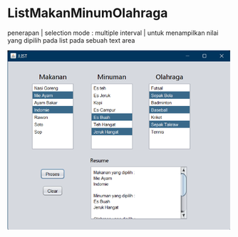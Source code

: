 # ListMakanMinumOlahraga
penerapan | selection mode : multiple interval | untuk menampilkan nilai yang dipilih pada list pada sebuah text area 


<img src="https://github.com/DelvinNuryadi/ListMakanMinumOlahraga/blob/master/assets/Screenshot%202023-03-07%20235211.png" width="500" >
